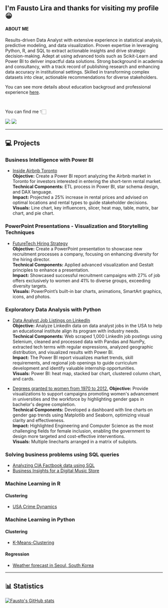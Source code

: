 ## I'm Fausto Lira and thanks for visiting my profile 😀 

#### ABOUT ME

Results-driven Data Analyst with extensive experience in statistical analysis, predictive modeling, and data visualization. Proven expertise in leveraging Python, R, and SQL to extract actionable insights and drive strategic decision-making. Adept at using advanced tools such as Scikit-Learn and Power BI to deliver impactful data solutions. Strong background in academia and consultancy, with a track record of publishing research and enhancing data accuracy in institutional settings. Skilled in transforming complex datasets into clear, actionable recommendations for diverse stakeholders.

You can see more details about education backgroud and professional experience [here](https://www.linkedin.com/in/faustolira).

<br />

You can find me  👇🏻 

<a href = "mailto:faustoalira@gmail.com"><img loading="lazy" src="https://img.shields.io/badge/Gmail-D14836?style=for-the-badge&logo=gmail&logoColor=white" target="_blank"></a>
<a href="https://www.linkedin.com/in/faustolira" target="_blank"><img loading="lazy" src="https://img.shields.io/badge/-LinkedIn-%230077B5?style=for-the-badge&logo=linkedin&logoColor=white" target="_blank"></a>

---

## :computer: Projects

### Business Intelligence with Power BI

- [Inside Airbnb Toronto](https://github.com/FaustoLira/Inside-Airbnb-Toronto)  
**Objective:** Create a Power BI report analyzing the Airbnb market in Toronto for investors interested in entering the short-term rental market.  
**Technical Components:** ETL process in Power BI, star schema design, and DAX language.  
**Impact:** Projected a 25% increase in rental prices and advised on optimal locations and rental types to guide stakeholder decisions.  
**Visuals:** Line chart, key influencers, slicer, heat map, table, matrix, bar chart, and pie chart.  

### PowerPoint Presentations - Visualization and Storytelling Techniques

- [FutureTech Hiring Strategy](https://github.com/FaustoLira/FutureTech---Hiring-Strategy)  
**Objective:** Create a PowerPoint presentation to showcase new recruitment processes a company, focusing on enhancing diversity for the hiring director.    
**Technical Components:** Applied advanced visualization and Gestalt principles to enhance a presentation.  
**Impact:** Showcased successful recruitment campaigns with 27% of job offers exclusively to women and 41% to diverse groups, exceeding diversity targets.    
**Visuals:** PowerPoint’s built-in bar charts, animations, SmartArt graphics, icons, and photos.    

### Exploratory Data Analysis with Python 

- [Data Analyst Job Listings on LinkedIn](https://github.com/FaustoLira/web_scraping_linkedin_jobs_usa)  
**Objective:** Analyze LinkedIn data on data analyst jobs in the USA to help an educational institute align its program with industry needs.  
**Technical Components:** Web scraped 1,000 LinkedIn job postings using Selenium, cleaned and processed data with Pandas and NumPy, extracted tech terms with regular expressions, analyzed geographic distribution, and visualized results with Power BI.  
**Impact:** The Power BI report visualizes market trends, skill requirements, and regional job openings to guide curriculum development and identify valuable internship opportunities.      
**Visuals:** Power BI: heat map, stacked bar chart, clustered column chart, and cards.   

<!-- [Star wars survey](https://github.com/FaustoLira/star_wars_survey) -->

- [Degrees granted to women from 1970 to 2012.](https://github.com/FaustoLira/percent_bachelors_degrees_women_usa)
**Objective:** Provide visualizations to support campaigns promoting women's advancement in universities and the workforce by highlighting gender gaps in bachelor's degree completion.  
**Technical Components:** Developed a dashboard with line charts on gender gap trends using Matplotlib and Seaborn, optimizing visual clarity and effectiveness.  
**Impact:** Highlighted Engineering and Computer Science as the most challenging fields for female inclusion, enabling the government to 
design more targeted and cost-effective interventions.      
**Visuals:** Multiple linecharts arranged in a matrix of subplots.    

### Solving business problems using SQL queries

- [Analyzing CIA Factbook data using SQL](https://github.com/FaustoLira/analyzing_cia_factbook_data_using_sql)
- [Business Insights for a Digital Music Store](https://github.com/FaustoLira/Business-Insights-for-a-Digital-Music-Store)

### Machine Learning in R

#### Clustering

- [USA Crime Dynamics](https://github.com/FaustoLira/US-Arrests)

### Machine Learning in Python

#### Clustering

- [K-Means-Clustering](https://github.com/FaustoLira/K-Means-Clustering)

#### Regression

- [Weather forecast in Seoul, South Korea](https://github.com/FaustoLira/Weather-forecast-in-Seoul-South-Korea)

---

##  :bar_chart: Statistics

[![Fausto's GitHub stats](https://github-readme-stats.vercel.app/api?username=FaustoLira)](https://github.com/anuraghazra/github-readme-stats)
